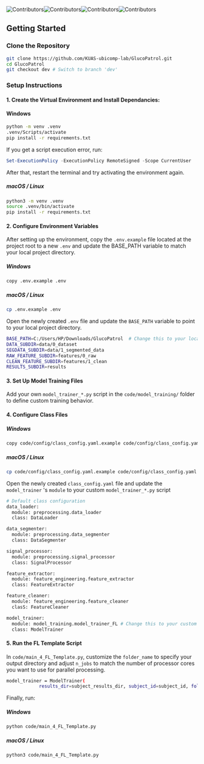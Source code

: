 ![Contributors](https://img.shields.io/badge/contributor-Thilini-mediumseagreen)![Contributors](https://img.shields.io/badge/contributor-Andrew-orange)![Contributors](https://img.shields.io/badge/contributor-Luna-blue)![Contributors](https://img.shields.io/badge/contributor-Ayan-orchid)


## Getting Started

### Clone the Repository

```bash
git clone https://github.com/KUAS-ubicomp-lab/GlucoPatrol.git
cd GlucoPatrol
git checkout dev # Switch to branch 'dev'
```

### Setup Instructions


#### 1. Create the Virtual Environment and Install Dependancies:

#### Windows

```bash
python -m venv .venv
.venv/Scripts/activate
pip install -r requirements.txt
```

If you get a script execution error,
run:
```powershell
Set-ExecutionPolicy -ExecutionPolicy RemoteSigned -Scope CurrentUser
```
After that, restart the terminal and try activating the environment again.

</details>

##### macOS / Linux

```bash
python3 -m venv .venv
source .venv/bin/activate
pip install -r requirements.txt
```

#### 2. Configure Environment Variables

After setting up the environment, copy the `.env.example` file located at the project root to a new `.env` and update the BASE_PATH variable to match your local project directory.

##### Windows

```bash
copy .env.example .env
```
##### macOS / Linux

```bash
cp .env.example .env
```
Open the newly created `.env` file and update the `BASE_PATH` variable to point to your local project directory.

```bash
BASE_PATH=C:/Users/HP/Downloads/GlucoPatrol  # Change this to your local path
DATA_SUBDIR=data/0_dataset
SEGDATA_SUBDIR=data/1_segmented_data
RAW_FEATURE_SUBDIR=features/0_raw
CLEAN_FEATURE_SUBDIR=features/1_clean
RESULTS_SUBDIR=results
```
#### 3. Set Up Model Training Files

Add your own `model_trainer_*.py` script in the `code/model_training/` folder to define custom training behavior.

#### 4. Configure Class Files

##### Windows
```bash
copy code/config/class_config.yaml.example code/config/class_config.yaml 
```
##### macOS / Linux
```bash
cp code/config/class_config.yaml.example code/config/class_config.yaml 
```
Open the newly created `class_config.yaml` file and update the `model_trainer` 's `module` to your custom  `model_trainer_*.py` script
```bash
# Default class configuration
data_loader:
  module: preprocessing.data_loader 
  class: DataLoader

data_segmenter:
  module: preprocessing.data_segmenter
  class: DataSegmenter

signal_processor:
  module: preprocessing.signal_processor
  class: SignalProcessor

feature_extractor:
  module: feature_engineering.feature_extractor
  class: FeatureExtractor

feature_cleaner:
  module: feature_engineering.feature_cleaner
  clasS: FeatureCleaner

model_trainer:
  module: model_training.model_trainer_FL # Change this to your custom model_trainer_*.py file
  class: ModelTrainer
```

#### 5. Run the FL Template Script
In `code/main_4_FL_Template.py`, customize the `folder_name` to specify your output directory and adjust `n_jobs` to match the number of processor cores you want to use for parallel processing.

```bash
model_trainer = ModelTrainer(
            results_dir=subject_results_dir, subject_id=subject_id, folder_name="XGBoost_Tuned", random_seed=42, n_jobs=18)
```

Finally, run:

##### Windows
```bash
python code/main_4_FL_Template.py
```
##### macOS / Linux
```bash
python3 code/main_4_FL_Template.py
```



